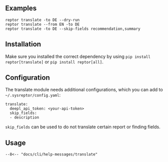 ## Examples
```
reptor translate -to DE --dry-run
reptor translate --from EN -to DE
reptor translate -to DE --skip-fields recommendation,summary
```

## Installation
Make sure you installed the correct dependency by using `pip install reptor[translate]` or `pip install reptor[all]`.

## Configuration
The translate module needs additional configurations, which you can add to `~/.sysreptor/config.yaml`:

```
translate:
  deepl_api_token: <your-api-token>
  skip_fields:
  - description
```

`skip_fields` can be used to do not translate certain report or finding fields.


## Usage
```
--8<-- "docs/cli/help-messages/translate"
```
